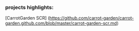 
### projects highlights:

[CarrotGarden SCR]
(https://github.com/carrot-garden/carrot-garden.github.com/blob/master/carrot-garden-scr.md)

